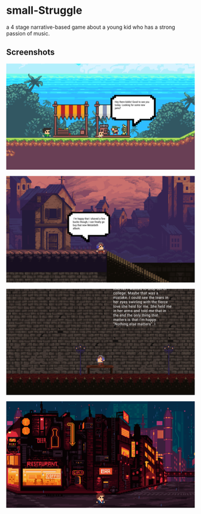# small-Struggle
a 4 stage narrative-based game about a young kid who has a strong passion of music.

## Screenshots


![plot](Images/Screenshot(17).png)


![plot](Images/Screenshot(19).png)


![plot](Images/Screenshot(20).png)


![plot](Images/Screenshot(22).png)
